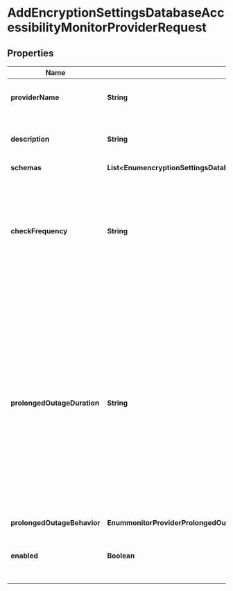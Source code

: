 

# AddEncryptionSettingsDatabaseAccessibilityMonitorProviderRequest


## Properties

| Name | Type | Description | Notes |
|------------ | ------------- | ------------- | -------------|
|**providerName** | **String** | Name of the new Monitor Provider |  |
|**description** | **String** | A description for this Monitor Provider |  [optional] |
|**schemas** | **List&lt;EnumencryptionSettingsDatabaseAccessibilityMonitorProviderSchemaUrn&gt;** |  |  |
|**checkFrequency** | **String** | The frequency with which this monitor provider should confirm the ability to access the server&#39;s encryption settings database. |  [optional] |
|**prolongedOutageDuration** | **String** | The minimum length of time that an outage should persist before it is considered a prolonged outage. If an outage lasts at least as long as this duration, then the server will take the action indicated by the prolonged-outage-behavior property. |  [optional] |
|**prolongedOutageBehavior** | **EnummonitorProviderProlongedOutageBehaviorProp** |  |  [optional] |
|**enabled** | **Boolean** | Indicates whether the Monitor Provider is enabled for use. |  |



